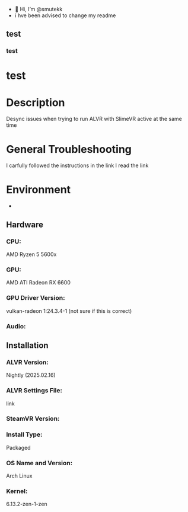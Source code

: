 - 👋 Hi, I’m @smutekk
- i hve been advised to change my readme

## test

### test
# test
# Description
Desync issues when trying to run ALVR with SlimeVR active at the same time

# General Troubleshooting
I carfully followed the instructions in the link
I read the link
# Environment
-

## Hardware
### CPU:
AMD Ryzen 5 5600x
### GPU:
AMD ATI Radeon RX 6600
### GPU Driver Version:
vulkan-radeon 1:24.3.4-1 (not sure if this is correct)
### Audio:

## Installation

### ALVR Version:
Nightly (2025.02.16)
### ALVR Settings File:
link
### SteamVR Version:

### Install Type:
Packaged
### OS Name and Version:
Arch Linux
### Kernel:
6.13.2-zen-1-zen
<!---
smutekk/smutekk is a ✨ special ✨ repository because its `README.md` (this file) appears on your GitHub profile.
You can click the Preview link to take a look at your changes.
--->
